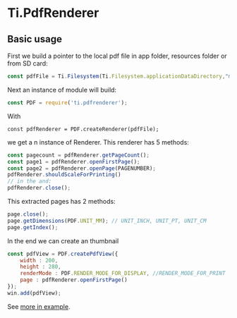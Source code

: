 # Ti.PdfRenderer


## Basic usage

First we build a pointer to the local pdf file in app folder, resources folder or from SD card:

```javascript
const pdfFile = Ti.Filesystem(Ti.Filesystem.applicationDataDirectory,"my.pdf");
```
Next an instance of module will build:

```javascript
const PDF = require('ti.pdfrenderer');
```
With 

```
const pdfRenderer = PDF.createRenderer(pdfFile);
```
we get a n instance of Renderer.
This renderer has 5 methods:

```javascript
const pagecount = pdfRenderer.getPageCount();
const page1 = pdfRenderer.openFirstPage();
const page2 = pdfRenderer.openPage(PAGENUMBER);
pdfRenderer.shouldScaleForPrinting()
// in the and:
pdfRenderer.close();
```

This extracted pages has 2 methods:

```javascript
page.close();
page.getDimensions(PDF.UNIT_MM); // UNIT_INCH, UNIT_PT, UNIT_CM
page.getIndex();
```

In the end we can create an thumbnail 

```javascript
const pdfView = PDF.createPdfView({
	width : 200,
	height : 280,
	renderMode : PDF.RENDER_MODE_FOR_DISPLAY, //RENDER_MODE_FOR_PRINT
	page : pdfRenderer.openFirstPage()
});
win.add(pdfView);
```

See [more in 	example](./blob/master/example/app.js).